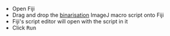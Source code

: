 - Open Fiji
- Drag and drop the 
[binarisation](https://github.com/NEUBIAS/training-resources/raw/master/scripts/binarisation_fiji.py) ImageJ macro script onto Fiji
- Fiji's script editor will open with the script in it
- Click <kbd>Run</kbd>